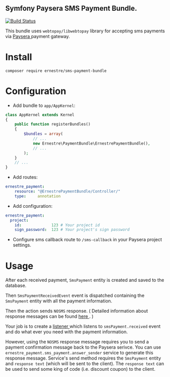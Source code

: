 ## Symfony Paysera SMS Payment Bundle.
[![Build Status](https://travis-ci.org/ernestre/PaymentBundle.svg?branch=master)](https://travis-ci.org/ernestre/PaymentBundle)

This bundle uses `webtopay/libwebtopay` library for accepting sms payments via [ Paysera ](https://www.paysera.lt/v2/en-LT/index) payment gateway.

# Install
`composer require ernestre/sms-payment-bundle`

# Configuration


* Add bundle to `app/AppKernel`:
```php
class AppKernel extends Kernel
{
    public function registerBundles()
    {
        $bundles = array(
            // ...
            new Ernestre\PaymentBundle\ErnestrePaymentBundle(),
            // ...
        );
    }
    // ...
}
```

* Add routes:
```yml
ernestre_payment:
    resource: "@ErnestrePaymentBundle/Controller/"
    type:     annotation

```
* Add configuration:
```yml
ernestre_payment:
  project:
    id:             123 # Your project id
    sign_password:  123 # Your project's sign password
```

* Configure sms callback route to `/sms-callback` in your Paysera project settings.

# Usage

After each received payment, `SmsPayment` entity is created and saved to the database.

Then `SmsPaymentReceivedEvent` event is dispatched containing the `SmsPayment` entity with all the payment information.

Then the action sends `NOSMS` response. ( Detailed information about response messages can be found [ here ](https://developers.paysera.com/en/sms-keywords/current). )


Your job is to create a [ listener ](http://symfony.com/doc/current/event_dispatcher.html) which listens to `smsPayment.received` event and do what ever you need with the payment information.

However, using the `NOSMS` response message requires you to send a payment confirmation message back to the Paysera serivce. You can use `ernestre_payment.sms_payment.answer_sender` service to generate this response message. Service's send method requires the `SmsPayment` entity and `response text` (which will be sent to the client). The `response text` can be used to send some king of code (i.e. discount coupon) to the client.

